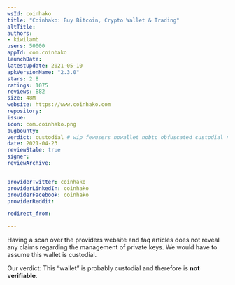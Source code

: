 ```yaml
---
wsId: coinhako
title: "Coinhako: Buy Bitcoin, Crypto Wallet & Trading"
altTitle: 
authors:
- kiwilamb
users: 50000
appId: com.coinhako
launchDate: 
latestUpdate: 2021-05-10
apkVersionName: "2.3.0"
stars: 2.8
ratings: 1075
reviews: 882
size: 48M
website: https://www.coinhako.com
repository: 
issue: 
icon: com.coinhako.png
bugbounty: 
verdict: custodial # wip fewusers nowallet nobtc obfuscated custodial nosource nonverifiable reproducible bounty defunct
date: 2021-04-23
reviewStale: true
signer: 
reviewArchive:


providerTwitter: coinhako
providerLinkedIn: coinhako
providerFacebook: coinhako
providerReddit: 

redirect_from:

---
```



Having a scan over the providers website and faq articles does not reveal any
claims regarding the management of private keys.
We would have to assume this wallet is custodial.

Our verdict: This “wallet” is probably custodial and therefore is **not verifiable**.
